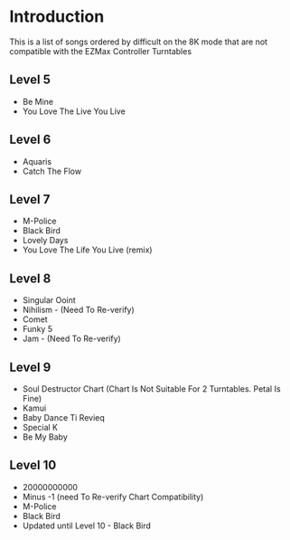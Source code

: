 # Introduction

This is a list of songs ordered by difficult on the 8K mode that are not compatible with the EZMax Controller Turntables

## Level 5
* Be Mine
* You Love The Live You Live

## Level 6
* Aquaris
* Catch The Flow

## Level 7
* M-Police
* Black Bird
* Lovely Days
* You Love The Life You Live (remix)

## Level 8 
* Singular Ooint
* Nihilism - (Need To Re-verify)
* Comet 
* Funky 5
* Jam - (Need To Re-verify)

## Level 9
* Soul Destructor Chart (Chart Is Not Suitable For 2 Turntables. Petal Is Fine)
* Kamui
* Baby Dance Ti Revieq
* Special K
* Be My Baby

## Level 10
* 20000000000
* Minus -1 (need To Re-verify Chart Compatibility)
* M-Police
* Black Bird
* Updated until Level 10 - Black Bird
